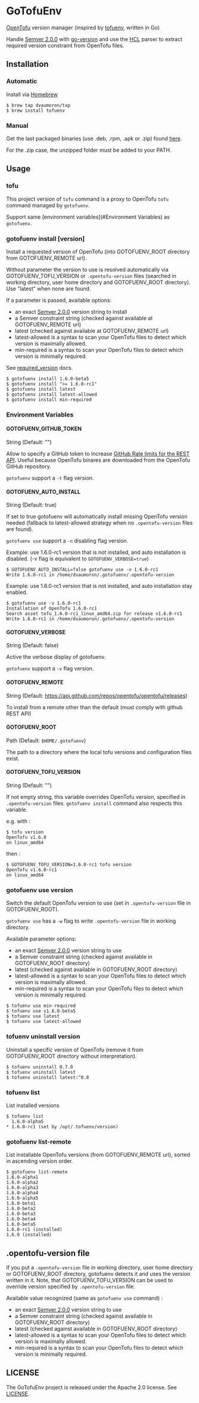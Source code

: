 # GoTofuEnv

[OpenTofu](https://opentofu.org) version manager (inspired by [tofuenv](https://github.com/tofuutils/tofuenv), written in Go)

Handle [Semver 2.0.0](https://semver.org/) with [go-version](https://github.com/hashicorp/go-version) and use the [HCL](https://github.com/hashicorp/hcl) parser to extract required version constraint from OpenTofu files.

## Installation

### Automatic

Install via [Homebrew](https://brew.sh/)

```console
$ brew tap dvaumoron/tap
$ brew install tofuenv
```

### Manual

Get the last packaged binaries (use .deb, .rpm, .apk or .zip) found [here](https://github.com/dvaumoron/gotofuenv/releases).

For the .zip case, the unzipped folder must be added to your PATH.

## Usage

### tofu 

This project version of `tofu` command is a proxy to OpenTofu `tofu` command  managed by `gotofuenv`.

Support same [environment variables](#Environment Variables) as `gotofuenv`.

### gotofuenv install [version]

Install a requested version of OpenTofu (into GOTOFUENV_ROOT directory from GOTOFUENV_REMOTE url).

Without parameter the version to use is resolved automatically via GOTOFUENV_TOFU_VERSION or `.opentofu-version` files
(searched in working directory, user home directory and GOTOFUENV_ROOT directory).
Use "latest" when none are found.

If a parameter is passed, available options:

- an exact [Semver 2.0.0](https://semver.org/) version string to install
- a Semver constraint string (checked against available at GOTOFUENV_REMOTE url)
- latest (checked against available at GOTOFUENV_REMOTE url)
- latest-allowed is a syntax to scan your OpenTofu files to detect which version is maximally allowed.
- min-required is a syntax to scan your OpenTofu files to detect which version is minimally required.

See [required_version](https://opentofu.org/docs/language/settings/) docs.

```console
$ gotofuenv install 1.6.0-beta5
$ gotofuenv install ">= 1.6.0-rc1" 
$ gotofuenv install latest
$ gotofuenv install latest-allowed
$ gotofuenv install min-required
```

### Environment Variables

#### GOTOFUENV_GITHUB_TOKEN

String (Default: "")

Allow to specify a GitHub token to increase [GitHub Rate limits for the REST API](https://docs.github.com/en/rest/using-the-rest-api/rate-limits-for-the-rest-api). Useful because OpenTofu binares are downloaded from the OpenTofu GitHub repository.

`gotofuenv` support a `-t` flag version.

#### GOTOFUENV_AUTO_INSTALL

String (Default: true)

If set to true gotofuenv will automatically install missing OpenTofu version needed (fallback to latest-allowed strategy when no `.opentofu-version` files are found).

`gotofuenv use` support a `-n` disabling flag version.

Example: use 1.6.0-rc1 version that is not installed, and auto installation is disabled. (-v flag is equivalent to `GOTOFUENV_VERBOSE=true`)

```console
$ GOTOFUENV_AUTO_INSTALL=false gotofuenv use -v 1.6.0-rc1
Write 1.6.0-rc1 in /home/dvaumoron/.gotofuenv/.opentofu-version
```

Example: use 1.6.0-rc1 version that is not installed, and auto installation stay enabled.

```console
$ gotofuenv use -v 1.6.0-rc1
Installation of OpenTofu 1.6.0-rc1
Search asset tofu_1.6.0-rc1_linux_amd64.zip for release v1.6.0-rc1
Write 1.6.0-rc1 in /home/dvaumoron/.gotofuenv/.opentofu-version
```

#### GOTOFUENV_VERBOSE

String (Default: false)

Active the verbose display of gotofuenv.

`gotofuenv` support a `-v` flag version.

#### GOTOFUENV_REMOTE

String (Default: https://api.github.com/repos/opentofu/opentofu/releases)

To install from a remote other than the default (must comply with github REST API)

#### GOTOFUENV_ROOT

Path (Default: `$HOME/.gotofuenv`)

The path to a directory where the local tofu versions and configuration files exist.

#### GOTOFUENV_TOFU_VERSION

String (Default: "")

If not empty string, this variable overrides OpenTofu version, specified in `.opentofu-version` files.
`gotofuenv install` command also respects this variable.

e.g. with :

```console
$ tofu version
OpenTofu v1.6.0
on linux_amd64
```

then :

```console
$ GOTOFUENV_TOFU_VERSION=1.6.0-rc1 tofu version
OpenTofu v1.6.0-rc1
on linux_amd64
```

### gotofuenv use version

Switch the default OpenTofu version to use (set in `.opentofu-version` file in GOTOFUENV_ROOT).

`gotofuenv use` has a `-w` flag to write `.opentofu-version` file in working directory.

Available parameter options:

- an exact [Semver 2.0.0](https://semver.org/) version string to use
- a Semver constraint string (checked against available in GOTOFUENV_ROOT directory)
- latest (checked against available in GOTOFUENV_ROOT directory)
- latest-allowed is a syntax to scan your OpenTofu files to detect which version is maximally allowed.
- min-required is a syntax to scan your OpenTofu files to detect which version is minimally required.

```console
$ tofuenv use min-required
$ tofuenv use v1.6.0-beta5
$ tofuenv use latest
$ tofuenv use latest-allowed
```

### tofuenv uninstall version

Uninstall a specific version of OpenTofu (remove it from GOTOFUENV_ROOT directory without interpretation).

```console
$ tofuenv uninstall 0.7.0
$ tofuenv uninstall latest
$ tofuenv uninstall latest:^0.8
```

### tofuenv list

List installed versions

```console
$ tofuenv list
  1.6.0-alpha5
* 1.6.0-rc1 (set by /opt/.tofuenv/version)
```

### gotofuenv list-remote

List installable OpenTofu versions (from GOTOFUENV_REMOTE url), sorted in ascending version order.

```console
$ gotofuenv list-remote
1.6.0-alpha1
1.6.0-alpha2
1.6.0-alpha3
1.6.0-alpha4
1.6.0-alpha5
1.6.0-beta1
1.6.0-beta2
1.6.0-beta3
1.6.0-beta4
1.6.0-beta5
1.6.0-rc1 (installed)
1.6.0 (installed)
```

## .opentofu-version file

If you put a `.opentofu-version` file  in working directory, user home directory or GOTOFUENV_ROOT directory, gotofuenv detects it and uses the version written in it.
Note, that GOTOFUENV_TOFU_VERSION can be used to override version specified by `.opentofu-version` file.

Available value recognized (same as `gotofuenv use` command) :

- an exact [Semver 2.0.0](https://semver.org/) version string to use
- a Semver constraint string (checked against available in GOTOFUENV_ROOT directory)
- latest (checked against available in GOTOFUENV_ROOT directory)
- latest-allowed is a syntax to scan your OpenTofu files to detect which version is maximally allowed.
- min-required is a syntax to scan your OpenTofu files to detect which version is minimally required.

## LICENSE

The GoTofuEnv project is released under the Apache 2.0 license. See [LICENSE](LICENSE).
